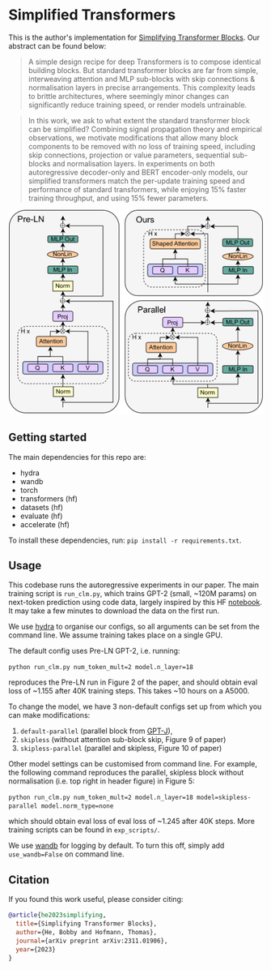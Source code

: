 # Simplified Transformers

This is the author's implementation for [Simplifying Transformer Blocks](https://arxiv.org/abs/2311.01906). Our abstract can be found below:

>A simple design recipe for deep Transformers is to compose identical building blocks. But standard transformer blocks are far from simple, interweaving attention and MLP sub-blocks with skip connections \& normalisation layers in precise arrangements. This complexity leads to brittle architectures, where seemingly minor changes can significantly reduce training speed, or render models untrainable.

>In this work, we ask to what extent the standard transformer block can be simplified? Combining signal propagation theory and empirical observations, we motivate modifications that allow many block components to be removed with no loss of training speed, including skip connections, projection or value parameters, sequential sub-blocks and normalisation layers. In experiments on both autoregressive decoder-only and BERT encoder-only models, our 
 simplified transformers match the per-update training speed and performance of standard transformers, while enjoying 15\% faster training throughput, and using 15\% fewer parameters.


<p align="center">
     <img src="assets/combined_blocks.png" width="600">
</p>


## Getting started
The main dependencies for this repo are:
- hydra
- wandb
- torch
- transformers (hf)
- datasets (hf)
- evaluate (hf)
- accelerate (hf)

To install these dependencies, run:  ```pip install -r requirements.txt```.
## Usage
This codebase runs the autoregressive experiments in our paper. The main training script is `run_clm.py`, which trains GPT-2 (small, ~120M params) on next-token prediction using code data, largely inspired by this HF [notebook](https://colab.research.google.com/github/huggingface/notebooks/blob/master/course/en/chapter7/section6_pt.ipynb). It may take a few minutes to download the data on the first run.

We use [hydra](https://hydra.cc/docs/intro/) to organise our configs, so all arguments can be set from the command line. We assume training takes place on a single GPU.

The default config uses Pre-LN GPT-2, i.e. running:

```python run_clm.py num_token_mult=2 model.n_layer=18```

reproduces the Pre-LN run in Figure 2 of the paper, and should obtain eval loss of ~1.155 after 40K training steps. This takes ~10 hours on a A5000.

To change the model, we have 3 non-default configs set up from which you can make modifications: 
1. ```default-parallel``` (parallel block from [GPT-J](https://arankomatsuzaki.wordpress.com/2021/06/04/gpt-j/)), 
2. ```skipless``` (without attention sub-block skip, Figure 9 of paper)
3. ```skipless-parallel``` (parallel and skipless, Figure 10 of paper)

Other model settings can be customised from command line. For example, the following command reproduces the parallel, skipless block without normalisation (i.e. top right in header figure) in Figure 5:

```python run_clm.py num_token_mult=2 model.n_layer=18 model=skipless-parallel model.norm_type=none```

which should obtain eval loss of eval loss of ~1.245 after 40K steps. More training scripts can be found in ```exp_scripts/```.

We use [wandb](https://wandb.ai/) for logging by default. To turn this off, simply add ```use_wandb=False``` on command line.

## Citation
If you found this work useful, please consider citing:

```bib
@article{he2023simplifying,
  title={Simplifying Transformer Blocks},
  author={He, Bobby and Hofmann, Thomas},
  journal={arXiv preprint arXiv:2311.01906},
  year={2023}
}
```
